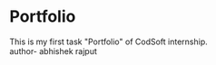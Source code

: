 # Portfolio
This is my first task "Portfolio" of CodSoft internship.
<br>
author- abhishek rajput
 
